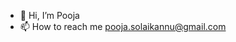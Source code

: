 - 👋 Hi, I’m Pooja
- 📫 How to reach me pooja.solaikannu@gmail.com

<!---
pooja-solaikannu/pooja-solaikannu is a ✨ special ✨ repository because its `README.md` (this file) appears on your GitHub profile.
You can click the Preview link to take a look at your changes.
--->

